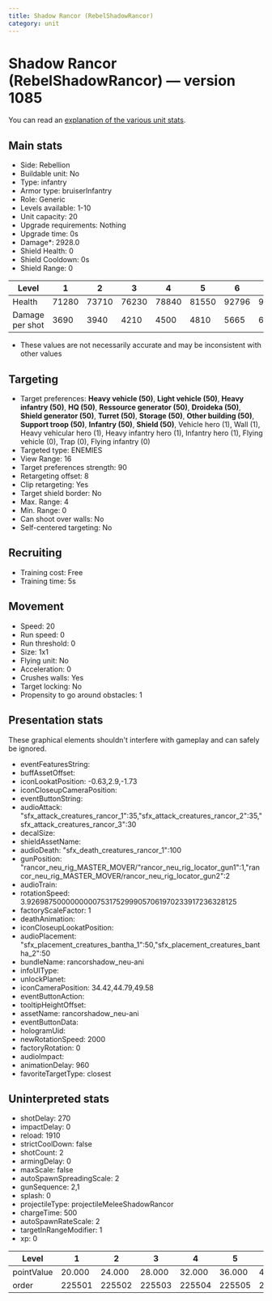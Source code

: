 ```yaml
---
title: Shadow Rancor (RebelShadowRancor)
category: unit
---
```


# Shadow Rancor (RebelShadowRancor) — version 1085

You can read an [explanation  of the various unit stats](unitexplained.md).

## Main stats

  * Side: Rebellion
  * Buildable unit: No
  * Type: infantry
  * Armor type: bruiserInfantry
  * Role: Generic
  * Levels available: 1-10
  * Unit capacity: 20
  * Upgrade requirements: Nothing
  * Upgrade time: 0s
  * Damage*: 2928.0
  * Shield Health: 0
  * Shield Cooldown: 0s
  * Shield Range: 0

|Level          |1    |2    |3    |4    |5    |6    |7    |8     |9     |10    |
|---------------|-----|-----|-----|-----|-----|-----|-----|------|------|------|
|Health         |71280|73710|76230|78840|81550|92796|96008|108372|112152|117175|
|Damage per shot|3690 |3940 |4210 |4500 |4810 |5665 |6061 |7080  |7584  |8475  |

* These values are not necessarily accurate and may be inconsistent with other values

## Targeting

  * Target preferences: **Heavy vehicle (50)**, **Light vehicle (50)**, **Heavy infantry (50)**, **HQ (50)**, **Ressource generator (50)**, **Droideka (50)**, **Shield generator (50)**, **Turret (50)**, **Storage (50)**, **Other building (50)**, **Support troop (50)**, **Infantry (50)**, **Shield (50)**, Vehicle hero (1), Wall (1), Heavy vehicular hero (1), Heavy infantry hero (1), Infantry hero (1), Flying vehicle (0), Trap (0), Flying infantry (0)
  * Targeted type: ENEMIES
  * View Range: 16
  * Target preferences strength: 90
  * Retargeting offset: 8
  * Clip retargeting: Yes
  * Target shield border: No
  * Max. Range: 4
  * Min. Range: 0
  * Can shoot over walls: No
  * Self-centered targeting: No

## Recruiting

  * Training cost: Free
  * Training time: 5s

## Movement

  * Speed: 20
  * Run speed: 0
  * Run threshold: 0
  * Size: 1x1
  * Flying unit: No
  * Acceleration: 0
  * Crushes walls: Yes
  * Target locking: No
  * Propensity to go around obstacles: 1

## Presentation stats

These graphical elements shouldn't interfere with gameplay and can safely be ignored.

  * eventFeaturesString: 
  * buffAssetOffset: 
  * iconLookatPosition: -0.63,2.9,-1.73
  * iconCloseupCameraPosition: 
  * eventButtonString: 
  * audioAttack: "sfx_attack_creatures_rancor_1":35,"sfx_attack_creatures_rancor_2":35,"sfx_attack_creatures_rancor_3":30
  * decalSize: 
  * shieldAssetName: 
  * audioDeath: "sfx_death_creatures_rancor_1":100
  * gunPosition: "rancor_neu_rig_MASTER_MOVER/"rancor_neu_rig_locator_gun1":1,"rancor_neu_rig_MASTER_MOVER/rancor_neu_rig_locator_gun2":2
  * audioTrain: 
  * rotationSpeed: 3.92698750000000007531752999057061970233917236328125
  * factoryScaleFactor: 1
  * deathAnimation: 
  * iconCloseupLookatPosition: 
  * audioPlacement: "sfx_placement_creatures_bantha_1":50,"sfx_placement_creatures_bantha_2":50
  * bundleName: rancorshadow_neu-ani
  * infoUIType: 
  * unlockPlanet: 
  * iconCameraPosition: 34.42,44.79,49.58
  * eventButtonAction: 
  * tooltipHeightOffset: 
  * assetName: rancorshadow_neu-ani
  * eventButtonData: 
  * hologramUid: 
  * newRotationSpeed: 2000
  * factoryRotation: 0
  * audioImpact: 
  * animationDelay: 960
  * favoriteTargetType: closest

## Uninterpreted stats

  * shotDelay: 270
  * impactDelay: 0
  * reload: 1910
  * strictCoolDown: false
  * shotCount: 2
  * armingDelay: 0
  * maxScale: false
  * autoSpawnSpreadingScale: 2
  * gunSequence: 2,1
  * splash: 0
  * projectileType: projectileMeleeShadowRancor
  * chargeTime: 500
  * autoSpawnRateScale: 2
  * targetInRangeModifier: 1
  * xp: 0

|Level     |1     |2     |3     |4     |5     |6     |7     |8     |9     |10    |
|----------|------|------|------|------|------|------|------|------|------|------|
|pointValue|20.000|24.000|28.000|32.000|36.000|40.000|44.000|48.000|52.000|60.000|
|order     |225501|225502|225503|225504|225505|225506|225507|225508|225509|225510|

